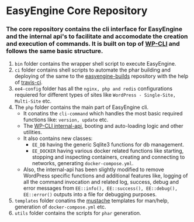 EasyEngine Core Repository
===

### The core repository contains the cli interface for EasyEngine and the internal api's to facilitate and accomodate the creation and execution of commands. It is built on top of [WP-CLI](https://github.com/wp-cli/wp-cli) and follows the same basic structure.

1. `bin` folder contains the wrapper shell script to execute EasyEngine.
2. `ci` folder contains shell scripts to automate the phar building and deploying of the same to the [easyengine-builds](https://github.com/easyengine/easyengine-builds) repository with the help of [travis-ci](https://travis-ci.org/).
3. `ee4-config` folder has all the `nginx, php and redis` configurations requiered for different types of sites like `WordPress - Single-Site, Multi-Site` etc.
4. The `php` folder contains the main part of EasyEngine cli.
    * It conatins the `cli-command` which handles the most basic required functions like: `version, update` etc.
    * The [WP-CLI internal-api](https://github.com/wp-cli/handbook/blob/master/internal-api.md), booting and auto-loading logic and other utilities.
    * It also contains new classes:
        * `EE_DB` having the generic Sqlite3 functions for db management.
        * `EE_DOCKER` having various docker related functions like starting, stopping and inspecting containers, creating and connecting to networks, generating `docker-compose.yml`.
    * Also, the internal-api has been slightly modified to remove WordPress specific functions and additional features like, logging of all the command invocation and related log, success, debug and error messages from `EE::info(), EE::success(), EE::debug(), EE::error()` outputs into a file for debugging purposes.
5. `templates` folder conatins the [mustache](https://mustache.github.io/) templates for man/help, generation of `docker-compose.yml` etc.
6. `utils` folder contains the scripts for `phar` generation.



